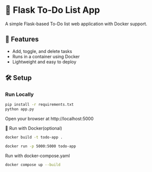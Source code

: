 # 📝 Flask To-Do List App

A simple Flask-based To-Do list web application with Docker support.

## 🚀 Features

- Add, toggle, and delete tasks
- Runs in a container using Docker
- Lightweight and easy to deploy

## 🛠️ Setup

### Run Locally

```bash
pip install -r requirements.txt
python app.py
```
Open your browser at http://localhost:5000

🐳 Run with Docker(optional)
```bash
docker build -t todo-app .
```
```bash
docker run -p 5000:5000 todo-app
```
Run with docker-compose.yaml
```bash
docker compose up --build
```
